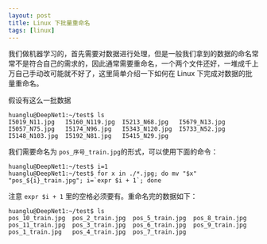 ```yaml
---
layout: post
title: Linux 下批量重命名
tags: [linux]
---
```


我们做机器学习的，首先需要对数据进行处理，但是一般我们拿到的数据的命名常常不是符合自己的需求的，因此通常需要重命名，一个两个文件还好，一堆成千上万自己手动改可能就不好了，这里简单介绍一下如何在 Linux 下完成对数据的批量重命名。

假设有这么一批数据

```
huanglu@DeepNet1:~/test$ ls
I5019_N11.jpg   I5160_N119.jpg  I5213_N68.jpg   I5679_N13.jpg
I5057_N75.jpg   I5174_N96.jpg   I5343_N120.jpg  I5733_N52.jpg
I5148_N103.jpg  I5192_N81.jpg   I5415_N29.jpg
```

我们需要命名为 `pos_序号_train.jpg`的形式，可以使用下面的命令：

```
huanglu@DeepNet1:~/test$ i=1
huanglu@DeepNet1:~/test$ for x in ./*.jpg; do mv "$x" "pos_${i}_train.jpg"; i=`expr $i + 1`; done
```

注意 `expr $i + 1` 里的空格必须要有。重命名完的数据如下：

```
huanglu@DeepNet1:~/test$ ls
pos_10_train.jpg  pos_2_train.jpg  pos_5_train.jpg  pos_8_train.jpg
pos_11_train.jpg  pos_3_train.jpg  pos_6_train.jpg  pos_9_train.jpg
pos_1_train.jpg   pos_4_train.jpg  pos_7_train.jpg
```